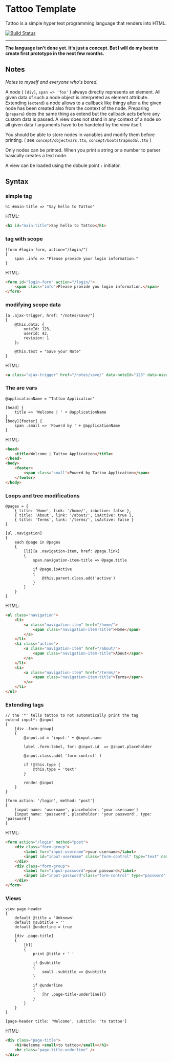 Tattoo Template
===

Tattoo is a simple hyper text programming language that renders into HTML.

[![Build Status](https://travis-ci.org/mario-deluna/Tattoo.svg)](https://travis-ci.org/mario-deluna/Tattoo)

---

**The language isn't done yet. It's just a concept. But I will do my best to create first prototype in the next few months.**

## Notes

_Notes to myself and everyone who's bored._

A node ( `[div]`, `span => 'foo'` ) always directly represents an element. All given data of such a node object is interpreted as element attribute.
Extending (`extend`) a node allows to a callback like thingy after a the given node has been created also from the context of the node.
Preparing (`prepare`) does the same thing as extend but the callback acts before any custom data is passed.
A view does not stand in any context of a node so all given data / arguments have to be handeled by the view itself.

You should be able to store nodes in variables and modify them before printing. ( see `concept/objectvars.tto`, `concept/bootstrapmodal.tto` )

Only nodes can be printed. When you print a string or a number to parser basically creates a text node.

A view can be loaded using the dobule point `:` initiator.



## Syntax

### simple tag

```
h1 #main-title => "Say hello to Tattoo"
```

HTML:

```html
<h1 id="main-title">Say hello to Tattoo</h1>
```

### tag with scope

```
[form #login-form, action="/login/"]
{
	span .info => "Please provide your login information."
}
```

HTML:

```html
<form id="login-form" action="/login/">
	<span class="info">Please provide you login information.</span>
</form>
```

### modifying scope data

```
[a .ajax-trigger, href: "/notes/save/"]
{
	@this.data: { 
		noteId: 123, 
		userId: 42, 
		revision: 1 
	};
	
	@this.text = "Save your Note"
}
```

HTML:

```html
<a class="ajax-trigger" href="/notes/save/" data-noteId="123" data-userId="42" data-revision="1">Save your Note</a>
```

### The are vars

```
@applicationName = "Tattoo Application"

[head] {
	title => 'Welcome | ' + @applicationName
}
[body][footer] {
	span .small => 'Powerd by ' + @applicationName
}
```

HTML:

```html
<head>
	<title>Welcome | Tattoo Application</title>
</head>
<body>
	<footer>
		<span class="small">Powerd by Tattoo Application</span>
	</footer>
</body>
```

### Loops and tree modifications

```
@pages = {
	{ title: 'Home', link: '/home/', isActive: false },
	{ title: 'About', link: '/about/', isActive: true },
	{ title: 'Terms', link: '/terms/', isActive: false }
}

[ul .navigation]
{
	each @page in @pages
	{
		[li][a .navigation-item, href: @page.link]
		{
			span.navigation-item-title => @page.title
		
			if @page.isActive
			{
				@this.parent.class.add('active')
			}
		}
	}
}
```

HTML:

```html
<ul class="navigation">
	<li>
		<a class="navigation-item" href="/home/">
			<span class="navigation-item-title">Home</span>
		</a>
	</li>
	<li class="active">
		<a class="navigation-item" href="/about/">
			<span class="navigation-item-title">About</span>
		</a>
	</li>
	<li>
		<a class="navigation-item" href="/terms/">
			<span class="navigation-item-title">Terms</span>
		</a>
	</li>
</ul>
```

### Extending tags

```
// the '*' tells tattoo to not automatically print the tag
extend input*: @input
{
	[div .form-group]
	{
		@input.id = 'input-' + @input.name
		
		label .form-label, for: @input.id  => @input.placeholder
		
		@input.class.add( 'form-control' )
		
		if !@this.type {
			@this.type = 'text'
		}
		
		render @input
	}
}

[form action: '/login', method: 'post']
{
	[input name: 'username', placeholder: 'your username']
	[input name: 'password', placeholder: 'your password', type: 'password']
}
```

HTML: 

```html
<form action="/login" method="post">
	<div class="form-group">
		<label for="input-username">your username</label>
		<input id="input-username" class="form-control" type="text" name="username" placeholder="your username" />
	</div>
	<div class="form-group">
		<label for="input-password">your password</label>
		<input id="input-password"class="form-control" type="password" name="password" placeholder="your password" />
	</div>
</form>
```

### Views 

```
view page-header
{
	default @title = 'Unknown'
	default @subtitle = ''
	default @underline = true
	
	[div .page-title]
	{
		[h1]
		{
			print @title + ' '
			
			if @subtitle
			{
				small .subtitle => @subtitle
			}
			
			if @underline
			{
				[hr .page-title-underline]{}
			}
		}
	}
}

[page-header title: 'Welcome', subtitle: 'to tattoo']
```

HTML: 

```html
<div class="page-title">
	<h1>Welcome <small>to tattoo</small></h1>
	<hr class="page-title-underline" />
</div>
```
